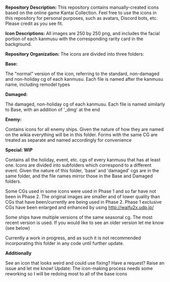 **Repository Description:**
This repository contains manually-created icons based on the online game Kantai Collection.
Feel free to use the icons in this repository for personal purposes, such as avatars, Discord bots, etc. Please credit as you see fit.

**Icon Descriptions:**
All images are 250 by 250 png, and includes the facial portion of each kanmusu with the corresponding rarity card in the background.

**Repository Organization:**
The icons are divided into three folders:

**Base:**

The "normal" version of the icon, referring to the standard, non-damaged and non-holiday cg of each kanmusu. Each file is named
after the kanmusu name, including remodel types

**Damaged:**

The damaged, non-holiday cg of each kanmusu. Each file is named similarly to Base, with an addition of '_dmg' at the end

**Enemy:**

Contains icons for all enemy ships. Given the nature of how they are named on the wikia everything will be in this folder.
Forms with the same CG are treated as separate and named accordingly for convenience

**Special: WIP**

Contains all the holiday, event, etc. cgs of every kanmusu that has at least one. Icons are divided into subfolders which correspond to
a different event. Given the nature of this folder, 'base' and 'damaged' cgs are in the same folder, and the file names mirror those
in the Base and Damaged folders.

Some CGs used in some icons were used in Phase 1 and so far have not been in Phase 2. The original images are smaller and of lower quality than CGs that have been/currently are being used in Phase 2. Phase 1 exclusive CGs have been enlarged and enhanced by using http://waifu2x.udp.jp/

Some ships have multiple versions of the same seasonal cg. The most recent version is used. If you would like to see an older version let me know (see below)

Currently a work in progress, and as such it is not recommended incorporating this folder in any code until further update.

**Additionally**

See an icon that looks weird and could use fixing? Have a request? Raise an issue and let me know!
Update: The icon-making process needs some reworking so I will be redoing most to all of the base icons
